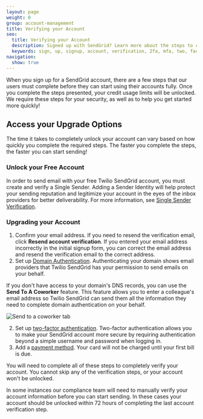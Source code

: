 ```yaml
---
layout: page
weight: 0
group: account-management
title: Verifying your Account
seo:
  title: Verifying your Account
  description: Signed up with SendGrid? Learn more about the steps to complete first...
  keywords: sign, up, signup, account, verification, 2fa, mfa, two, factor, authentication, auth, getting, started, paid, credits, unlock, verify, 100
navigation:
  show: true
---
```


When you sign up for a SendGrid account, there are a few steps that our users must complete before they can start using their accounts fully. Once you complete the steps presented, your credit usage limits will be unlocked. We require these steps for your security, as well as to help you get started more quickly!

## Access your Upgrade Options

The time it takes to completely unlock your account can vary based on how quickly you complete the required steps. The faster you complete the steps, the faster you can start sending!

### Unlock your Free Account

In order to send email with your free Twilio SendGrid account, you must create and verify a Single Sender. Adding a Sender Identity will help protect your sending reputation and legitimize your account in the eyes of the inbox providers for better deliverability. For more information, see [Single Sender Verification]({{root_url}}/ui/sending-email/sender-verification/).

### Upgrading your Account

1. Confirm your email address. If you need to resend the verification email, click **Resend account verification**. If you entered your email address incorrectly in the initial signup form, you can correct the email address and resend the verification email to the correct address. 
1. Set up [Domain Authentication]({{root_url}}/ui/account-and-settings/how-to-set-up-domain-authentication/). Authenticating your domain shows email providers that Twilio SendGrid has your permission to send emails on your behalf. 

<call-out>

If you don't have access to your domain's DNS records, you can use the **Send To A Coworker** feature. This feature allows you to enter a colleague's email address so Twilio SendGrid can send them all the information they need to complete domain authentication on your behalf. 

![]({{root_url}}/img/<domain-auth-send-to-coworker>.png "Send to a coworker tab")

</call-out>

2. Set up [two-factor authentication]({{root_url}}/ui/account-and-settings/two-factor-authentication/#setting-up-two-factor-authentication). Two-factor authentication allows you to make your SendGrid account more secure by requiring authentication beyond a simple username and password when logging in.
3. Add a [payment method]({{root_url}}/ui/account-and-settings/billing/#payment-methods). Your card will not be charged until your first bill is due. 

You will need to complete all of these steps to completely verify your account. You cannot skip any of the verification steps, or your account won't be unlocked. 

<call-out type="warning">

In some instances our compliance team will need to manually verify your account information before you can start sending. In these cases your account should be unlocked within 72 hours of completing the last account verification step. 

</call-out>

